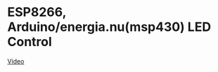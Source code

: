# ESP8266, Arduino/energia.nu(msp430) LED Control

[Video](http://www.youtube.com/watch?v=shWfJdz77mE)